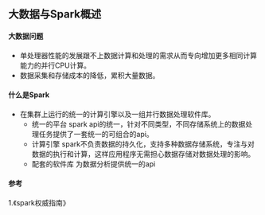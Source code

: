 ## 大数据与Spark概述

#### 大数据问题

* 单处理器性能的发展跟不上数据计算和处理的需求从而专向增加更多相同计算能力的并行CPU计算。
* 数据采集和存储成本的降低，累积大量数据。

#### 什么是Spark

* 在集群上运行的统一的计算引擎以及一组并行数据处理软件库。
  * 统一的平台
    spark api的统一，针对不同类型，不同存储系统上的数据处理任务提供了一套统一的可组合的api。
  * 计算引擎
    spark不负责数据的持久化，支持多种数据存储系统，专注与对数据的执行和计算，这样应用程序无需担心数据存储对数据处理的影响。
  * 配套的软件库
    为数据分析提供统一的api

  


























#### 参考
  1.《spark权威指南》
